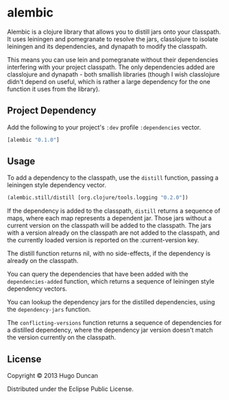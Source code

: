 # alembic

Alembic is a clojure library that allows you to distill jars onto your
classpath.  It uses leiningen and pomegranate to resolve the jars, classlojure
to isolate leiningen and its dependencies, and dynapath to modify the classpath.

This means you can use lein and pomegranate without their dependencies
interfering with your project classpath.  The only dependencies added are
classlojure and dynapath - both smallish libraries (though I wish classlojure
didn't depend on useful, which is rather a large dependency for the one function
it uses from the library).

## Project Dependency

Add the following to your project's `:dev` profile `:dependencies` vector.

```clj
[alembic "0.1.0"]
```

## Usage

To add a dependency to the classpath, use the `distill` function, passing a
leiningen style dependency vector.

```clj
(alembic.still/distill [org.clojure/tools.logging "0.2.0"])
```

If the dependency is added to the classpath, `distill` returns a sequence of
maps, where each map represents a dependent jar.  Those jars without a current
version on the classpath will be added to the classpath.  The jars with a
version already on the classpath are not added to the classpath, and the
currently loaded version is reported on the :current-version key.

The distill function returns nil, with no side-effects, if the dependency is
already on the classpath.

You can query the dependencies that have been added with the
`dependencies-added` function, which returns a sequence of leiningen style
dependency vectors.

You can lookup the dependency jars for the distilled dependencies, using the
`dependency-jars` function.

The `conflicting-versions` function returns a sequence of dependencies for a
distilled dependency, where the dependency jar version doesn't match the version
currently on the classpath.

## License

Copyright © 2013 Hugo Duncan

Distributed under the Eclipse Public License.
